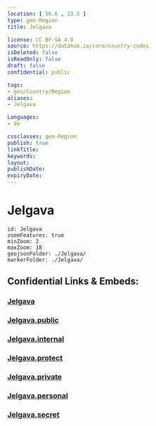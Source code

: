 ```yaml
---
location: [ 56.6 , 23.5 ] 
type: geo-Region
title: Jelgava

license: CC BY-SA 4.0
source: https://datahub.io/core/country-codes
isDeleted: false
isReadOnly: false
draft: false
confidential: public

tags:
- geo/Country/Region
aliases:
- Jelgava

Languages:
- de

cssclasses: geo-Region
publish: true
linkTitle: 
keywords: 
layout: 
publishDate: 
expiryDate: 
---
```


# Jelgava

```leaflet
id: Jelgava
zoomFeatures: true 
minZoom: 2 
maxZoom: 18
geojsonFolder: ./Jelgava/
markerFolder: ./Jelgava/
```


## Confidential Links & Embeds: 

### [Jelgava](/_Standards/Earth/Continent/Europe/Europe~North/Latvia/Regions~Latvia/Zemgale/counties~Zemgale/Jelgava.md) 

### [Jelgava.public](/_public/Earth/Continent/Europe/Europe~North/Latvia/Regions~Latvia/Zemgale/counties~Zemgale/Jelgava.public.md) 

### [Jelgava.internal](/_internal/Earth/Continent/Europe/Europe~North/Latvia/Regions~Latvia/Zemgale/counties~Zemgale/Jelgava.internal.md) 

### [Jelgava.protect](/_protect/Earth/Continent/Europe/Europe~North/Latvia/Regions~Latvia/Zemgale/counties~Zemgale/Jelgava.protect.md) 

### [Jelgava.private](/_private/Earth/Continent/Europe/Europe~North/Latvia/Regions~Latvia/Zemgale/counties~Zemgale/Jelgava.private.md) 

### [Jelgava.personal](/_personal/Earth/Continent/Europe/Europe~North/Latvia/Regions~Latvia/Zemgale/counties~Zemgale/Jelgava.personal.md) 

### [Jelgava.secret](/_secret/Earth/Continent/Europe/Europe~North/Latvia/Regions~Latvia/Zemgale/counties~Zemgale/Jelgava.secret.md)


